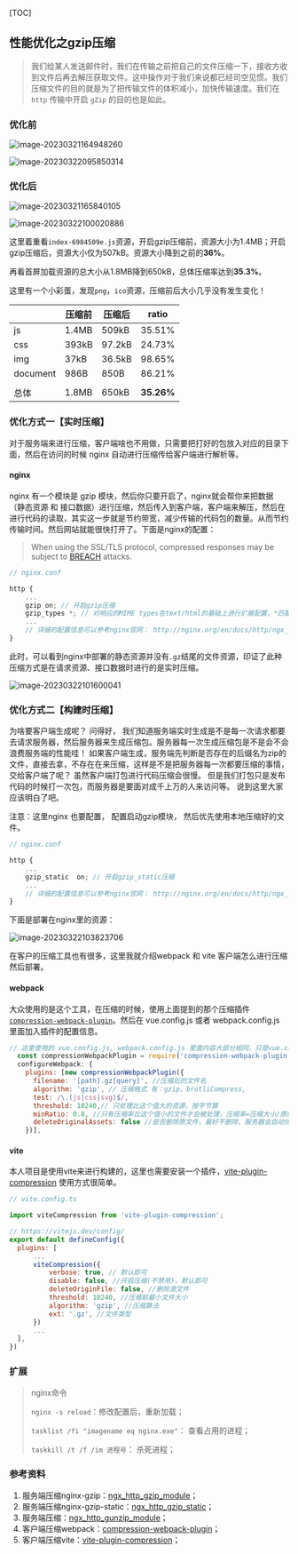 [TOC]

## 性能优化之gzip压缩



> 我们给某人发送邮件时，我们在传输之前把自己的文件压缩一下，接收方收到文件后再去解压获取文件。这中操作对于我们来说都已经司空见惯。我们压缩文件的目的就是为了把传输文件的体积减小，加快传输速度。我们在 `http` 传输中开启 `gZip` 的目的也是如此。



### 优化前

![image-20230321164948260](imgs\gzip优化前.png)

![image-20230322095850314](imgs\gzip优化前2.png)



### 优化后

![image-20230321165840105](imgs\gzip优化后.png)

![image-20230322100020886](imgs\gzip优化后2.png)



这里着重看`index-6984509e.js`资源，开启gzip压缩前，资源大小为1.4MB；开启gzip压缩后，资源大小仅为507kB。资源大小降到之前的**36%**。

再看首屏加载资源的总大小从1.8MB降到650kB，总体压缩率达到**35.3%**。

这里有一个小彩蛋，发现`png`，`ico`资源，压缩前后大小几乎没有发生变化！

|          | 压缩前 | 压缩后 | ratio      |
| -------- | ------ | ------ | ---------- |
| js       | 1.4MB  | 509kB  | 35.51%     |
| css      | 393kB  | 97.2kB | 24.73%     |
| img      | 37kB   | 36.5kB | 98.65%     |
| document | 986B   | 850B   | 86.21%     |
|          |        |        |            |
| 总体     | 1.8MB  | 650kB  | **35.26%** |



### 优化方式一【实时压缩】

对于服务端来进行压缩，客户端啥也不用做，只需要把打好的包放入对应的目录下面，然后在访问的时候 nginx 自动进行压缩传给客户端进行解析等。

#### nginx

nginx 有一个模块是 gzip 模块，然后你只要开启了，nginx就会帮你来把数据（静态资源 和 接口数据）进行压缩，然后传入到客户端，客户端来解压，然后在进行代码的读取，其实这一步就是节约带宽，减少传输的代码包的数量。从而节约传输时间。然后网站就能很快打开了。下面是nginx的配置：

> When using the SSL/TLS protocol, compressed responses may be subject to [BREACH](https://en.wikipedia.org/wiki/BREACH) attacks.

```javascript
// nginx.conf

http {
	...
    gzip on; // 开启gzip压缩
	gzip_types *; // 对响应的MIME types在text/html的基础上进行扩展配置，*匹配所有MIME types
	...
    // 详细的配置信息可以参考nginx官网： http://nginx.org/en/docs/http/ngx_http_gzip_module.html
}
```

此时，可以看到nginx中部署的静态资源并没有`.gz`结尾的文件资源，印证了此种压缩方式是在请求资源、接口数据时进行的是实时压缩。

![image-20230322101600041](imgs\nginx压缩.png)	

### 优化方式二【构建时压缩】

为啥要客户端生成呢？ 问得好， 我们知道服务端实时生成是不是每一次请求都要去请求服务器，然后服务器来生成压缩包。服务器每一次生成压缩包是不是会不会浪费服务端的性能哇！ 如果客户端生成，服务端先判断是否存在的后缀名为zip的文件，直接去拿，不存在在来压缩，这样是不是把服务器每一次都要压缩的事情，交给客户端了呢？ 虽然客户端打包进行代码压缩会很慢。 但是我们打包只是发布代码的时候打一次包，而服务器是要面对成千上万的人来访问等。 说到这里大家应该明白了吧。

注意：这里nginx 也要配置， 配置启动gzip模块， 然后优先使用本地压缩好的文件。

```javascript
// nginx.conf

http {
	...
    gzip_static  on; // 开启gzip_static压缩
	...
    // 详细的配置信息可以参考nginx官网： http://nginx.org/en/docs/http/ngx_http_gzip_static_module.html
}
```

下面是部署在nginx里的资源：

![image-20230322103823706](imgs\构建时压缩.png)

在客户的压缩工具也有很多，这里我就介绍webpack 和 vite 客户端怎么进行压缩然后部署。

#### webpack

大众使用的是这个工具，在压缩的时候，使用上面提到的那个压缩插件[`compression-webpack-plugin`](https://www.npmjs.com/package/compression-webpack-plugin)。然后在 vue.config.js 或者 webpack.config.js 里面加入插件的配置信息。

```javascript
// 这里使用的 vue.config.js, webpack.config.js 里面内容大部分相同，只是vue.config.js里面是链式调用的。
  const compressionWebpackPlugin = require('compression-webpack-plugin')
  configureWebpack: {
    plugins: [new compressionWebpackPlugin({
      filename: '[path].gz[query]', //压缩后的文件名
      algorithm: 'gzip', // 压缩格式 有：gzip、brotliCompress,
      test: /\.(js|css|svg)$/,
      threshold: 10240,// 只处理比这个值大的资源，按字节算
      minRatio: 0.8, //只有压缩率比这个值小的文件才会被处理，压缩率=压缩大小/原始大小，如果压缩后和原始文件大小没有太大区别，就不用压缩
      deleteOriginalAssets: false //是否删除原文件，最好不删除，服务器会自动优先返回同名的.gzip资源，如果找不到还可以拿原始文件
    })],
```

#### vite

本人项目是使用vite来进行构建的，这里也需要安装一个插件，[vite-plugin-compression](https://www.npmjs.com/package/vite-plugin-compression) 使用方式很简单。

```javascript
// vite.config.ts

import viteCompression from 'vite-plugin-compression';

// https://vitejs.dev/config/
export default defineConfig({
  plugins: [
      ...
      viteCompression({
          verbose: true, // 默认即可
          disable: false, //开启压缩(不禁用)，默认即可
          deleteOriginFile: false, //删除源文件
          threshold: 10240, //压缩前最小文件大小
          algorithm: 'gzip', //压缩算法
          ext: '.gz', //文件类型
      })
      ...
  ],
})
```



### 扩展

> nginx命令
>
> `nginx -s reload`：修改配置后，重新加载；
>
> `tasklist /fi "imagename eq nginx.exe"`： 查看占用的进程；
>
> `taskkill /t /f /im 进程号`： 杀死进程；



### 参考资料

1. 服务端压缩nginx-gzip：[ngx_http_gzip_module](http://nginx.org/en/docs/http/ngx_http_gzip_module.html)；
2. 服务端压缩nginx-gzip-static：[ngx_http_gzip_static](http://nginx.org/en/docs/http/ngx_http_gzip_static_module.html)；
3. 服务端压缩：[ngx_http_gunzip_module](https://nginx.org/en/docs/http/ngx_http_gunzip_module.html)；
4. 客户端压缩webpack：[compression-webpack-plugin](https://www.npmjs.com/package/compression-webpack-plugin)；
5. 客户端压缩vite：[vite-plugin-compression](https://www.npmjs.com/package/vite-plugin-compression)；

